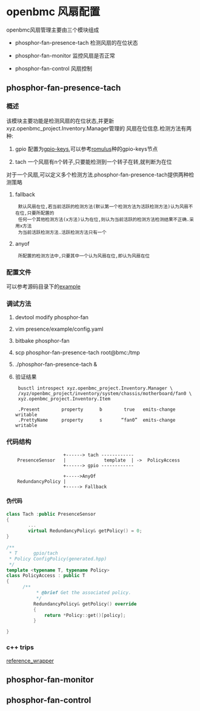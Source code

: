 # openbmc 风扇配置

openbmc风扇管理主要由三个模块组成

- phosphor-fan-presence-tach  检测风扇的在位状态

- phosphor-fan-monitor        监控风扇是否正常

- phosphor-fan-control        风扇控制


## phosphor-fan-presence-tach

### 概述

该模块主要功能是检测风扇的在位状态,并更新xyz.openbmc_project.Inventory.Manager管理的
风扇在位信息.检测方法有两种:

1. gpio   配置为[gpio-keys][2],可以参考[romulus][3]种的gpio-keys节点
        
2. tach   一个风扇有n个转子,只要能检测到一个转子在转,就判断为在位

对于一个风扇,可以定义多个检测方法.phosphor-fan-presence-tach提供两种检测策略

1. fallback

        默认风扇在位,若当前活跃的检测方法(默认第一个检测方法为活跃检测方法)认为风扇不在位,只要所配置的
        任何一个其他检测方法(x方法)认为在位,则认为当前活跃的检测方法检测结果不正确.采用x方法
        为当前活跃检测方法.活跃检测方法只有一个

2. anyof

        所配置的检测方法中,只要其中一个认为风扇在位,即认为风扇在位

### 配置文件

可以参考源码目录下的[example][1]


### 调试方法

1. devtool modify phosphor-fan
2. vim presence/example/config.yaml
3. bitbake phosphor-fan
4. scp phosphor-fan-presence-tach root@bmc:/tmp
5. ./phosphor-fan-presence-tach &  
6. 验证结果

        busctl introspect xyz.openbmc_project.Inventory.Manager \
        /xyz/openbmc_project/inventory/system/chassis/motherboard/fan0 \
        xyz.openbmc_project.Inventory.Item

        .Present        property      b        true   emits-change    writable
        .PrettyName     property      s       “fan0”  emits-change    writable
       
### 代码结构
        
                         +------> tach ------------
        PresenceSensor   |              template  | ->  PolicyAccess
                         +------> gpio ------------  

                         +----->AnyOf
        RedundancyPolicy | 
                         +-----> Fallback
        

#### 伪代码

```c++
class Tach :public PresenceSensor
{
        ...
        virtual RedundancyPolicy& getPolicy() = 0;
}

/**
 * T      gpio/tach 
 * Policy ConfigPolicy(generated.hpp)
 */
template <typename T, typename Policy>    
class PolicyAccess : public T
{
	  /** 
           * @brief Get the associated policy.
           */
          RedundancyPolicy& getPolicy() override
          {   
              return *Policy::get()[policy];
          }

}


```
       
      
### c++ trips

[reference_wrapper][4]
      

## phosphor-fan-monitor


## phosphor-fan-control



[1]: https://github.com/openbmc/phosphor-fan-presence/blob/master/presence/example/example.yaml
[2]: https://github.com/torvalds/linux/blob/master/Documentation/driver-api/gpio/drivers-on-gpio.rst
[3]: https://github.com/torvalds/linux/blob/master/arch/arm/boot/dts/aspeed-bmc-opp-romulus.dts
[4]: https://oopscenities.net/2012/08/09/reference_wrapper/
